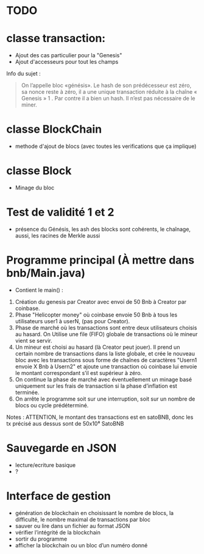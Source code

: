 # TODO

# classe transaction: 
- Ajout des cas particulier pour la "Genesis"
- Ajout d'accesseurs pour tout les champs

Info du sujet : 
> On l’appelle bloc «génésis». Le hash de son prédécesseur est zéro, sa nonce reste à
> zéro, il a une unique transaction réduite à la chaîne « Genesis » 1 . Par contre il a bien un hash. Il n’est pas
> nécessaire de le miner.

# classe BlockChain
- methode d'ajout de blocs (avec toutes les verifications que ça implique)


# classe Block
- Minage du bloc

# Test de validité 1 et 2
- présence du Génésis, les ash des blocks sont cohérents, le chaînage, aussi, les
racines de Merkle aussi


# Programme principal (À mettre dans bnb/Main.java)
- Contient le main() :
1. Création du genesis par Creator avec envoi de 50 Bnb à Creator par coinbase.
2. Phase "Helicopter money" où coinbase envoie 50 Bnb à tous les utilisateurs user1 à userN, (pas pour Creator).
3. Phase de marché où les transactions sont entre deux utilisateurs choisis au hasard. On Utilise une file
(FIFO) globale de transactions où le mineur vient se servir.
4. Un mineur est choisi au hasard (là Creator peut jouer). Il prend un certain nombre de transactions
dans la liste globale, et crée le nouveau bloc avec les transactions sous forme de chaînes de caractères "Usern1 envoie X Bnb à Usern2"
et ajoute une transaction où coinbase lui envoie le montant correspondant s’il est supérieur à zéro.
5. On continue la phase de marché avec éventuellement un minage basé uniquement sur les frais de
transaction si la phase d’inflation est terminée.
6. On arrête le programme soit sur une interruption, soit sur un nombre de blocs ou cycle prédéterminé.

Notes : ATTENTION, le montant des transactions est en satoBNB, donc les tx précisé aus dessus sont de 50x10⁸ SatoBNB


# Sauvegarde en JSON
- lecture/ecriture basique
- ?

# Interface de gestion
-  génération de blockchain en choisissant le nombre de blocs, la difficulté, le nombre maximal de transactions par
bloc
- sauver ou lire dans un fichier au format JSON
- vérifier l’intégrité de la blockchain
- sortir du programme
- afficher la blockchain ou un bloc d’un numéro donné



